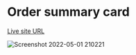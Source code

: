 # Order summary card

[Live site URL](https://kharizzakaye.github.io/Order-summary-component/)

![Screenshot 2022-05-01 210221](https://user-images.githubusercontent.com/29513236/166147168-fe739187-35dc-4285-b652-09bd96abe7b6.png)

